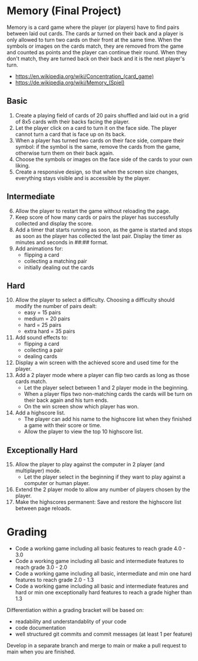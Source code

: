 # Memory (Final Project)
Memory is a card game where the player (or players) have to find pairs between laid out cards. The cards ar turned on their back and a player is only allowed to turn two cards on their front at the same time. When the symbols or images on the cards match, they are removed from the game and counted as points and the player can continue their round. When they don't match, they are turned back on their back and it is the next player's turn.
- https://en.wikipedia.org/wiki/Concentration_(card_game)
- https://de.wikipedia.org/wiki/Memory_(Spiel)

## Basic
1. Create a playing field of cards of 20 pairs shuffled and laid out in a grid of 8x5 cards with their backs facing the player.
2. Let the player click on a card to turn it on the face side. The player cannot turn a card that is face up on its back.
3. When a player has turned two cards on their face side, compare their symbol: if the symbol is the same, remove the cards from the game, otherwise turn them on their back again.
4. Choose the symbols or images on the face side of the cards to your own liking.
5. Create a responsive design, so that when the screen size changes, everything stays visible and is accessible by the player.

## Intermediate
6. Allow the player to restart the game without reloading the page.
7. Keep score of how many cards or pairs the player has successfully collected and display the score.
8. Add a timer that starts running as soon, as the game is started and stops as soon as the player has collected the last pair. Display the timer as minutes and seconds in ##:## format.
9. Add animations for:
	- flipping a card
	- collecting a matching pair
	- initially dealing out the cards

## Hard
10. Allow the player to select a difficulty. Choosing a difficulty should modify the number of pairs dealt:
	- easy = 15 pairs
	- medium = 20 pairs
	- hard = 25 pairs
	- extra hard = 35 pairs
11. Add sound effects to:
	- flipping a card
	- collecting a pair
	- dealing cards
12. Display a win screen with the achieved score and used time for the player.
13. Add a 2 player mode where a player can flip two cards as long as those cards match.
	- Let the player select between 1 and 2 player mode in the beginning.
	- When a player flips two non-matching cards the cards will be turn on their back again and his turn ends.
	- On the win screen show which player has won.
14. Add a highscore list.
	- The player can add his name to the highscore list when they finished a game with their score or time.
	- Allow the player to view the top 10 highscore list.

## Exceptionally Hard
15. Allow the player to play against the computer in 2 player (and multiplayer) mode.
	- Let the player select in the beginning if they want to play against a computer or human player.
16. Extend the 2 player mode to allow any number of players chosen by the player.
17. Make the highscores permanent: Save and restore the highscore list between page reloads.

# Grading

- Code a working game including all basic features to reach grade 4.0 - 3.0
- Code a working game including all basic and intermediate features to reach grade 3.0 - 2.0
- Code a working game including all basic, intermediate and min one hard features to reach grade 2.0 - 1.3
- Code a working game including all basic and intermediate features and hard or min one exceptionally hard features to reach a grade higher than 1.3

Differentiation within a grading bracket will be based on:
- readability and understandablity of your code
- code documentation
- well structured git commits and commit messages (at least 1 per feature)

Develop in a separate branch and merge to main or make a pull request to main when you are finished.
